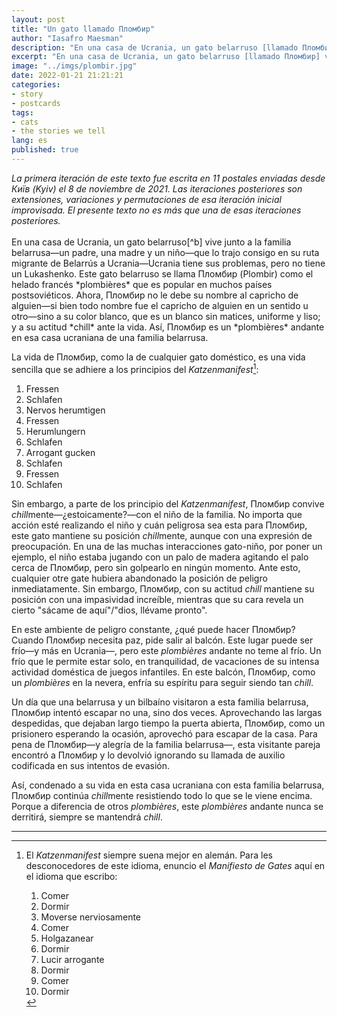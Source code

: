 ```yaml
---
layout: post
title: "Un gato llamado Пломбир"
author: "Iasafro Maesman"
description: "En una casa de Ucrania, un gato belarruso [llamado Пломбир] vive junto a la familia belarrusa..."
excerpt: "En una casa de Ucrania, un gato belarruso [llamado Пломбир] vive junto a la familia belarrusa..."
image: "../imgs/plombir.jpg"
date: 2022-01-21 21:21:21
categories:
- story
- postcards
tags:
- cats
- the stories we tell
lang: es
published: true
---
```


<div class="jumbotron abstract" style="font-style: italic;">
La primera iteración de este texto fue escrita en 11 postales enviadas desde Київ (Kyiv) el 8 de noviembre de 2021. Las iteraciones posteriores son extensiones, variaciones y permutaciones de esa iteración inicial improvisada. El presente texto no es más que una de esas iteraciones posteriores.
</div>
<br/>
En una casa de Ucrania, un gato belarruso[^b] vive junto a la familia belarrusa—un padre, una madre y un niño—que lo trajo consigo en su ruta migrante de Belarrús a Ucrania—Ucrania tiene sus problemas, pero no tiene un Lukashenko.
Este gato belarruso se llama Пломбир (Plombir) como el helado francés *plombières* que es popular en muchos países postsoviéticos. Ahora, Пломбир no le debe su nombre al capricho de alguien—si bien todo nombre fue el capricho de alguien en un sentido u otro—sino a su color blanco, que es un blanco sin matices, uniforme y liso; y a su actitud *chill* ante la vida. Así, Пломбир es un *plombières* andante en esa casa ucraniana de una familia belarrusa.

[^b]: A pesar de que la traducción usual de 'Беларусь' al castellano es 'Bielorrusia', una forma más apropiada es 'Belarrús' dado que esta respeta la pronunciación original del país en castellano. Hay que notar que la transliteración ingenua de 'Беларусь' nos da 'Belarús'/'Belarus', pero esta forma es problemática porque el sonido de 'р' en 'Беларусь' es de erre fuerte—representado en castellano por 'rr' cuando el sonido va entre vocales. Así, de esta elección del nombre del país como 'Belarrús', se deduce que los gentilicios son 'belarruso', 'belarrusa' y 'belarruse'.

La vida de Пломбир, como la de cualquier gato doméstico, es una vida sencilla que se adhiere a los principios del *Katzenmanifest*[^1]:
1. Fressen
1. Schlafen
1. Nervos herumtigen
1. Fressen
1. Herumlungern
1. Schlafen
1. Arrogant gucken
1. Schlafen
1. Fressen
1. Schlafen

[^1]: El *Katzenmanifest* siempre suena mejor en alemán. Para les desconocedores de este idioma, enuncio el *Manifiesto de Gates* aquí en el idioma que escribo:
      1. Comer
      1. Dormir
      1. Moverse nerviosamente
      1. Comer
      1. Holgazanear
      1. Dormir
      1. Lucir arrogante
      1. Dormir
      1. Comer
      1. Dormir

Sin embargo, a parte de los principio del *Katzenmanifest*, Пломбир convive *chill*mente—¿estoicamente?—con el niño de la familia. No importa que acción esté realizando el niño y cuán peligrosa sea esta para Пломбир, este gato mantiene su posición *chill*mente, aunque con una expresión de preocupación. En una de las muchas interacciones gato-niño, por poner un ejemplo, el niño estaba jugando con un palo de madera agitando el palo cerca de Пломбир, pero sin golpearlo en ningún momento. Ante esto, cualquier otre gate hubiera abandonado la posición de peligro inmediatamente. Sin embargo, Пломбир, con su actitud *chill* mantiene su posición con una impasividad increíble, mientras que su cara revela un cierto "sácame de aquí"/"dios, llévame pronto".

En este ambiente de peligro constante, ¿qué puede hacer Пломбир? Cuando Пломбир necesita paz, pide salir al balcón. Este lugar puede ser frío—y más en Ucrania—, pero este *plombières* andante no teme al frío. Un frío que le permite estar solo, en tranquilidad, de vacaciones de su intensa actividad doméstica de juegos infantiles. En este balcón, Пломбир, como un *plombières* en la nevera, enfría su espíritu para seguir siendo tan *chill*.

Un día que una belarrusa y un bilbaíno visitaron a esta familia belarrusa, Пломбир intentó escapar no una, sino dos veces. Aprovechando las largas despedidas, que dejaban largo tiempo la puerta abierta, Пломбир, como un prisionero esperando la ocasión, aprovechó para escapar de la casa. Para pena de Пломбир—y alegría de la familia belarrusa—, esta visitante pareja encontró a Пломбир y lo devolvió ignorando su llamada de auxilio codificada en sus intentos de evasión.

Así, condenado a su vida en esta casa ucraniana con esta familia belarrusa, Пломбир continúa *chill*mente resistiendo todo lo que se le viene encima. Porque a diferencia de otros *plombières*, este *plombières* andante nunca se derritirá, siempre se mantendrá *chill*.

***
